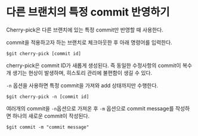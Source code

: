 # 다른 브랜치의 특정 commit 반영하기

 Cherry-pick은 다른 브랜치에 있는 특정 commit만 반영할 때 사용한다.

commit을 적용하고자 하는 브랜치로 체크아웃한 후 아래 명령어를 입력한다. 

```shell
$git cherry-pick [commit id]
```

 cherry-pick은 commit ID가 새롭게 생성된다. 즉 동일한 수정사항의 commit이 복수개 생기는 현상이 발생하며, 히스토리 관리에 불편함이 생길 수 있다.

`-n` 옵션을 사용하면 특정 commit을 가져와 add 상태까지만 수행한다.

```shell
$git cherry-pick -n [commit id]
```

여러개의 commit을 `-n`옵션으로 가져온 후 `-m` 옵션으로 commit message를 작성하면 하나의 새로운 commit이 작성된다.

```shell
$git commit -m "commit message"
```

